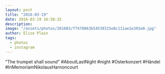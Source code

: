 ```yaml
---
layout: post
title: "2016-03-19"
date: 2016-03-19 16:58:32
description: 
image: "/assets/photos/201603/f7478063b54539315e8c111ae1e391e0.jpg"
author: Elise Plain
tags: 
  - photos
  - instagram
---
```


&#34;The trumpet shall sound&#34; #AboutLastNight #night #Osterkonzert #Händel #InMemoriamNikolausHarnoncourt
<p></p>
